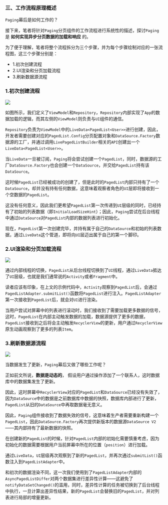 ### 三、工作流程原理概述

`Paging`幕后是如何工作的？

接下来，笔者将针对`Paging`分页组件的工作流程进行系统性的描述，探讨`Paging`是 **如何实现异步分页数据的加载和响应** 的。

为了便于理解，笔者将整个流程拆分为三个步骤，并为每个步骤绘制对应的一张流程图，这三个步骤分别是：

* 1.初次创建流程
* 2.UI渲染和分页加载流程
* 3.刷新数据源流程

### 1.初次创建流程

![](https://raw.githubusercontent.com/qingmei2/qingmei2-blogs-art/master/android/jetpack/paging/thinking_in_android/image.r1xngwofsl.png)

如图所示，我们定义了`ViewModel`和`Repository`，`Repository`内部实现了`App`的数据加载的逻辑，而其左侧的`ViewModel`则负责与`UI`组件的通信。

`Repository`负责为`ViewModel`中的`LiveData<PagedList<User>>`进行创建，因此，开发者需要创建对应的`PagedList.Config`分页配置对象和`DataSource.Factory`数据源的工厂，并通过调用`LivePagedListBuilder`相关的`API`创建出一个`LiveData<PagedList<User>>`。

当`LiveData`一旦被订阅，`Paging`将会尝试创建一个`PagedList`，同时，数据源的工厂`DataSource.Factory`也会创建一个`DataSource`，并交给`PagedList`持有该`DataSource`。

这时候`PagedList`已经被成功的创建了，但是此时的`PagedList`内部只持有了一个`DataSource`，却并没有持有任何数据，这意味着观察者角色的`UI`层即将接收到一个空数据的`PagedList`。

这没有任何意义，因此我们更希望`PagedList`第一次传递到`UI`层级的同时，已经持有了初始的列表数据（即`InitialLoadSizeHint`）；因此，`Paging`尝试在后台线程中通过`DataSource`对`PagedList`内部的数据列表进行初始化。

现在，`PagedList`第一次创建完毕，并持有属于自己的`DataSource`和初始的列表数据，通过`LiveData`这个管道，即将向`UI`层迈出属于自己的第一个脚印。

### 2.UI渲染和分页加载流程

![](https://raw.githubusercontent.com/qingmei2/qingmei2-blogs-art/master/android/jetpack/paging/thinking_in_android/image.1bcu7jz8e0d.png)

通过内部线程的切换，`PagedList`从后台线程切换到了`UI`线程，通过`LiveData`抵达了`UI`层级，也就是我们通常说的`Activity`或者`Fragment`中。

读者应该有印象，在上文的示例代码中，`Activity`观察到`PagedList`后，会通过`PagedListAdapter.submitList()`函数将`PagedList`进行注入。`PagedListAdapter`第一次接收到`PagedList`后，就会对`UI`进行渲染。

当用户尝试对屏幕中的列表进行滚动时，我们接收到了需要加载更多数据的信号，这时，`PagedList`在内部主动触发数据的加载，数据源提供了更多的数据，`PagedList`接收到之后将会主动触发`RecyclerView`的更新，用户通过`RecyclerView`原生动画观察到了更多的列表`Item`。

### 3.刷新数据源流程

![](https://raw.githubusercontent.com/qingmei2/qingmei2-blogs-art/master/android/jetpack/paging/thinking_in_android/progress03.y5fcy8shi39.jpg)

当数据发生了更新，`Paging`幕后又做了哪些工作呢？

正如前文所说，**数据是动态的**， 假设用户通过操作添加了一个联系人，这时数据库中的数据集发生了更新。

因此，这时屏幕中`RecyclerView`对应的`PagedList`和`DataSource`已经没有失效了，因为`DataSource`中的数据是之前数据库中数据的快照，数据库内部进行了更新，`PagedList`从旧的`DataSource`中再取数据毫无意义。

因此，`Paging`组件接收到了数据失效的信号，这意味着生产者需要重新构建一个`PagedList`，因此`DataSource.Factory`再次提供新版本的数据源`DataSource V2`——其内部持有了最新数据的快照。

在创建新的`PagedList`的时候，针对`PagedList`内部的初始化需要慎重考虑，因为初始化的数据需要根据用户当前屏幕中所在的位置（`position`）进行加载。

通过`LiveData`，`UI`层级再次观察到了新的`PagedList`，并再次通过`submitList()`函数注入到`PagedListAdapter`中。

和初次的数据渲染不同，这一次我们使用到了`PagedListAdapter`内部的`AsyncPagedListDiffer`对两个数据集进行差异性计算——这避免了`notifyDataSetChanged()`的滥用，同时，差异性计算的任务被切换到了后台线程中执行，一旦计算出差异性结果，新的`PagedList`会替换旧的`PagedList`，并对列表进行局部的增量更新。
